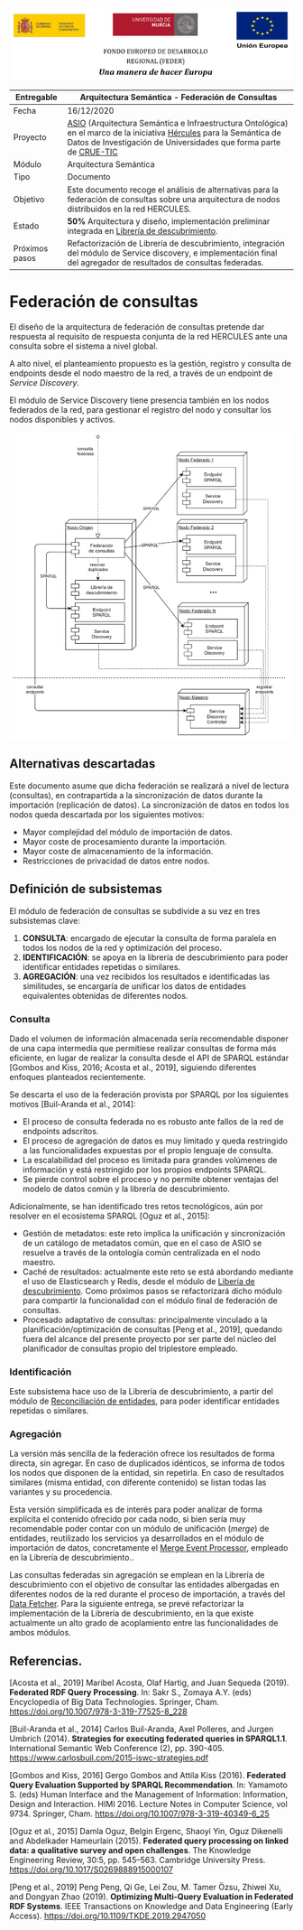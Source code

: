 ![](./images/logos_feder.png)

| Entregable     | Arquitectura Semántica - Federación de Consultas             |
| -------------- | ------------------------------------------------------------ |
| Fecha          | 16/12/2020                                                   |
| Proyecto       | [ASIO](https://www.um.es/web/hercules/proyectos/asio) (Arquitectura Semántica e Infraestructura Ontológica) en el marco de la iniciativa [Hércules](https://www.um.es/web/hercules/) para la Semántica de Datos de Investigación de Universidades que forma parte de [CRUE-TIC](https://www.crue.org/proyecto/hercules/) |
| Módulo         | Arquitectura Semántica                                       |
| Tipo           | Documento                                                    |
| Objetivo       | Este documento recoge el análisis de alternativas para la federación de consultas sobre una arquitectura de nodos distribuidos en la red HERCULES. |
| Estado         | **50%** Arquitectura y diseño, implementación preliminar integrada en [Librería de descubrimiento](../../24-Librer%C3%ADa_de_descubrimiento/ASIO_Libreria_de_descubrimiento.md#integraci%C3%B3n-del-proceso-dentro-de-la-arquitectura-general-de-la-aplicaci%C3%B3n). |
| Próximos pasos | Refactorización de Librería de descubrimiento, integración del módulo de Service discovery, e implementación final del agregador de resultados de consultas federadas. |

# Federación de consultas

El diseño de la arquitectura de federación de consultas pretende dar respuesta al requisito de respuesta conjunta de la red HERCULES ante una consulta sobre el sistema a nivel global.

A alto nivel, el planteamiento propuesto es la gestión, registro y consulta de endpoints desde el nodo maestro de la red, a través de un endpoint de *Service Discovery*. 

El módulo de Service Discovery tiene presencia también en los nodos federados de la red, para gestionar el registro del nodo y consultar los nodos disponibles y activos.

![](./images/ASIO_Izertis_Federación_v2.png)

## Alternativas descartadas

Este documento asume que dicha federación se realizará a nivel de lectura (consultas), en contrapartida a la sincronización de datos durante la importación (replicación de datos). La sincronización de datos en todos los nodos queda descartada por los siguientes motivos:

- Mayor complejidad del módulo de importación de datos.
- Mayor coste de procesamiento durante la importación.
- Mayor coste de almacenamiento de la información.
- Restricciones de privacidad de datos entre nodos.

## Definición de subsistemas

El módulo de federación de consultas se subdivide a su vez en tres subsistemas clave:

1. **CONSULTA**: encargado de ejecutar la consulta de forma paralela en todos los nodos de la red y optimización del proceso.
2. **IDENTIFICACIÓN**: se apoya en la librería de descubrimiento para poder identificar entidades repetidas o similares.
3. **AGREGACIÓN**: una vez recibidos los resultados e identificadas las similitudes, se encargaría de unificar los datos de entidades equivalentes obtenidas de diferentes nodos.

### Consulta

Dado el volumen de información almacenada sería recomendable disponer de una capa intermedia que permitiese realizar consultas de forma más eficiente, en lugar de realizar la consulta desde el API de SPARQL estándar [Gombos and Kiss, 2016; Acosta et al., 2019], siguiendo diferentes enfoques planteados recientemente. 

Se descarta el uso de la federación provista por SPARQL por los siguientes motivos [Buil-Aranda et al., 2014]:

- El proceso de consulta federada no es robusto ante fallos de la red de endpoints adscritos.
- El proceso de agregación de datos es muy limitado y queda restringido a las funcionalidades expuestas por el propio lenguaje de consulta.
- La escalabilidad del proceso es limitada para grandes volúmenes de información y está restringido por los propios endpoints SPARQL.
- Se pierde control sobre el proceso y no permite obtener ventajas del modelo de datos común y la librería de descubrimiento.

Adicionalmente, se han identificado tres retos tecnológicos, aún por resolver en el ecosistema SPARQL [Oguz et al., 2015]:

* Gestión de metadatos: este reto implica la unificación y sincronización de un catálogo de metadatos común, que en el caso de ASIO se resuelve a través de la ontología común centralizada en el nodo maestro.
* Caché de resultados: actualmente este reto se está abordando mediante el uso de Elasticsearch y Redis, desde el módulo de [Libería de descubrimiento](../../24-Librer%C3%ADa_de_descubrimiento/ASIO_Libreria_de_descubrimiento.md#integraci%C3%B3n-del-proceso-dentro-de-la-arquitectura-general-de-la-aplicaci%C3%B3n). Como próximos pasos se refactorizará dicho módulo para compartir la funcionalidad con el módulo final de federación de consultas.
* Procesado adaptativo de consultas: principalmente vinculado a la planificación/optimización de consultas [Peng et al., 2019], quedando fuera del alcance del presente proyecto por ser parte del núcleo del planificador de consultas propio del triplestore empleado.

### Identificación

Este subsistema hace uso de la Librería de descubrimiento, a partir del módulo de [Reconciliación de entidades](../../24-Librer%C3%ADa_de_descubrimiento/ASIO_Libreria_de_descubrimiento.md#reconciliaci%C3%B3n-de-entidades), para poder identificar entidades repetidas o similares.

### Agregación

La versión más sencilla de la federación ofrece los resultados de forma directa, sin agregar. En caso de duplicados idénticos, se informa de todos los nodos que disponen de la entidad, sin repetirla. En caso de resultados similares (misma entidad, con diferente contenido) se listan todas las variantes y su procedencia.

Esta versión simplificada es de interés para poder analizar de forma explícita el contenido ofrecido por cada nodo, si bien sería muy recomendable poder contar con un módulo de unificación (*merge*) de entidades, reutilizado los servicios ya desarrollados en el módulo de importación de datos, concretamente el [Merge Event Processor](../../24-Librer%C3%ADa_de_descubrimiento/ASIO_Libreria_de_descubrimiento.md#integraci%C3%B3n-del-proceso-dentro-de-la-arquitectura-general-de-la-aplicaci%C3%B3n), empleado en la Librería de descubrimiento..

Las consultas federadas sin agregación se emplean en la Librería de descubrimiento con el objetivo de consultar las entidades albergadas en diferentes nodos de la red durante el proceso de importación, a través del [Data Fetcher](../../24-Librer%C3%ADa_de_descubrimiento/ASIO_Libreria_de_descubrimiento.md#integraci%C3%B3n-del-proceso-dentro-de-la-arquitectura-general-de-la-aplicaci%C3%B3n). Para la siguiente entrega, se prevé refactorizar la implementación de la Librería de descubrimiento, en la que existe actualmente un alto grado de acoplamiento entre las funcionalidades de ambos módulos.

## Referencias. 

[Acosta et al., 2019] Maribel Acosta, Olaf Hartig, and Juan Sequeda (2019). **Federated RDF Query Processing**. In: Sakr S., Zomaya A.Y. (eds) Encyclopedia of Big Data Technologies. Springer, Cham. 
https://doi.org/10.1007/978-3-319-77525-8_228

[Buil-Aranda et al., 2014] Carlos Buil-Aranda, Axel Polleres, and Jurgen Umbrich (2014). **Strategies for executing federated queries in SPARQL1.1**. International Semantic Web Conference (2), pp. 390-405. 
https://www.carlosbuil.com/2015-iswc-strategies.pdf

[Gombos and Kiss, 2016] Gergo Gombos and Attila Kiss (2016). **Federated Query Evaluation Supported by SPARQL Recommendation**. In: Yamamoto S. (eds) Human Interface and the Management of Information: Information, Design and Interaction. HIMI 2016. Lecture Notes in Computer Science, vol 9734. Springer, Cham. 
https://doi.org/10.1007/978-3-319-40349-6_25

[Oguz et al., 2015] Damla Oguz, Belgin Ergenc, Shaoyi Yin, Oguz Dikenelli and Abdelkader Hameurlain (2015). **Federated query processing on linked data: a qualitative survey and open challenges**. The Knowledge Engineering Review, 30:5, pp. 545–563. Cambridge University Press.
https://doi.org/10.1017/S0269888915000107

[Peng et al., 2019] Peng Peng, Qi Ge, Lei Zou, M. Tamer Özsu, Zhiwei Xu, and Dongyan Zhao (2019). **Optimizing Multi-Query Evaluation in Federated RDF Systems**. IEEE Transactions on Knowledge and Data Engineering (Early Access).
https://doi.org/10.1109/TKDE.2019.2947050
